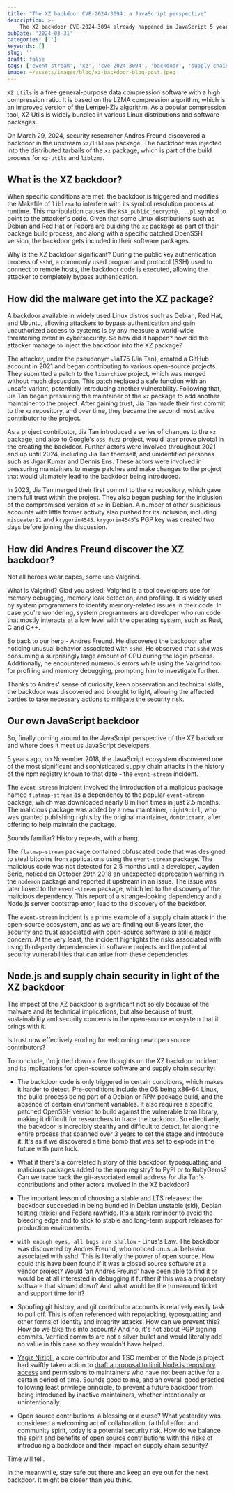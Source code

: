 ```yaml
---
title: "The XZ backdoor CVE-2024-3094: a JavaScript perspective"
description: >-
    The XZ backdoor CVE-2024-3094 already happened in JavaScript 5 years ago but now the xz and liblzma malware bundled onto Linux distributions is bringing forth a world-wide threatening event in cybersecurity that jeopardizes the trust, sustainability and security concerns in the open-source ecosystem.
pubDate: '2024-03-31'
categories: ['']
keywords: []
slug: ''
draft: false
tags: ['event-stream', 'xz', 'cve-2024-3094', 'backdoor', 'supply chain security']
image: ~/assets/images/blog/xz-backdoor-blog-post.jpeg
---
```


`XZ Utils` is a free general-purpose data compression software with a high compression ratio. It is based on the LZMA compression algorithm, which is an improved version of the Lempel-Ziv algorithm. As a popular compression tool, XZ Utils is widely bundled in various Linux distributions and software packages.

On March 29, 2024, security researcher Andres Freund discovered a backdoor in the upstream `xz/liblzma` package. The backdoor was injected into the distributed tarballs of the `xz` package, which is part of the build process for `xz-utils` and `liblzma`.

## What is the XZ backdoor?

When specific conditions are met, the backdoor is triggered and modifies the Makefile of `liblzma` to interfere with its symbol resolution process at runtime. This manipulation causes the `RSA_public_decrypt@....pl` symbol to point to the attacker's code. Given that some Linux distributions such as Debian and Red Hat or Fedora are building the `xz` package as part of their package build process, and along with a specific patched OpenSSH version, the backdoor gets included in their software packages.

Why is the XZ backdoor significant? During the public key authentication process of `sshd`, a commonly used program and protocol (SSH) used to connect to remote hosts, the backdoor code is executed, allowing the attacker to completely bypass authentication.

## How did the malware get into the XZ package?

A backdoor available in widely used Linux distros such as Debian, Red Hat, and Ubuntu, allowing attackers to bypass authentication and gain unauthorized access to systems is by any measure a world-wide threatening event in cybersecurity. So how did it happen? how did the attacker manage to inject the backdoor into the XZ package?

The attacker, under the pseudonym JiaT75 (Jia Tan), created a GitHub account in 2021 and began contributing to various open-source projects. They submitted a patch to the `libarchive` project, which was merged without much discussion. This patch replaced a safe function with an unsafe variant, potentially introducing another vulnerability. Following that, Jia Tan began pressuring the maintainer of the `xz` package to add another maintainer to the project. After gaining trust, Jia Tan made their first commit to the `xz` repository, and over time, they became the second most active contributor to the project.

As a project contributor, Jia Tan introduced a series of changes to the `xz` package, and also to Google's `oss-fuzz` project, would later prove pivotal in the creating the backdoor. Further actors were involved throughout 2021 and up until 2024, including Jia Tan themself, and unidentified personas such as Jigar Kumar and Dennis Ens. These actors were involved in pressuring maintainers to merge patches and make changes to the project that would ultimately lead to the backdoor being introduced.

In 2023, Jia Tan merged their first commit to the `xz` repository, which gave them full trust within the project. They also began pushing for the inclusion of the compromised version of `xz` in Debian. A number of other suspicious accounts with little former activity also pushed for its inclusion, including `misoeater91` and `krygorin4545`. `krygorin4545`'s PGP key was created two days before joining the discussion.

## How did Andres Freund discover the XZ backdoor?

Not all heroes wear capes, some use Valgrind.

What is Valgrind? Glad you asked! Valgrind is a tool developers use for memory debugging, memory leak detection, and profiling. It is widely used by system programmers to identify memory-related issues in their code. In case you're wondering, system programmers are developer who run code that mostly interacts at a low level with the operating system, such as Rust, C and C++.

So back to our hero - Andres Freund. He discovered the backdoor after noticing unusual behavior associated with `sshd`. He observed that `sshd` was consuming a surprisingly large amount of CPU during the login process. Additionally, he encountered numerous errors while using the Valgrind tool for profiling and memory debugging, prompting him to investigate further.

Thanks to Andres' sense of curiosity, keen observation and technical skills, the backdoor was discovered and brought to light, allowing the affected parties to take necessary actions to mitigate the security risk.

## Our own JavaScript backdoor

So, finally coming around to the JavaScript perspective of the XZ backdoor and where does it meet us JavaScript developers.

5 years ago, on November 2018, the JavaScript ecosystem discovered one of the most significant and sophisticated supply chain attacks in the history of the npm registry known to that date - the `event-stream` incident.

The `event-stream` incident involved the introduction of a malicious package named `flatmap-stream` as a dependency to the popular `event-stream` package, which was downloaded nearly 8 million times in just 2.5 months. The malicious package was added by a new maintainer, `right9ctrl`, who was granted publishing rights by the original maintainer, `dominictarr`, after offering to help maintain the package.

Sounds familiar? History repeats, with a bang.

The `flatmap-stream` package contained obfuscated code that was designed to steal bitcoins from applications using the `event-stream` package. The malicious code was not detected for 2.5 months until a developer, Jayden Seric, noticed on October 29th 2018 an unexpected deprecation warning in the `nodemon` package and reported it upstream in an issue. The issue was later linked to the `event-stream` package, which led to the discovery of the malicious dependency. This report of a strange-looking dependency and a Node.js server bootstrap error, lead to the discovery of the backdoor.

The `event-stream` incident is a prime example of a supply chain attack in the open-source ecosystem, and as we are finding out 5 years later, the security and trust associated with open-source software is still a major concern. At the very least, the incident highlights the risks associated with using third-party dependencies in software projects and the potential security vulnerabilities that can arise from these dependencies.

## Node.js and supply chain security in light of the XZ backdoor

The impact of the XZ backdoor is significant not solely because of the malware and its technical implications, but also because of trust, sustainability and security concerns in the open-source ecosystem that it brings with it.

Is trust now effectively eroding for welcoming new open source contributors?

To conclude, I'm jotted down a few thoughts on the XZ backdoor incident and its implications for open-source software and supply chain security:

- The backdoor code is only triggered in certain conditions, which makes it harder to detect. Pre-conditions include the OS being x86-64 Linux, the build process being part of a Debian or RPM package build, and the absence of certain environment variables. It also requires a specific patched OpenSSH version to build against the vulnerable lzma library, making it difficult for researchers to trace the backdoor. So effectively, the backdoor is incredibly stealthy and difficult to detect, let along the entire process that spanned over 3 years to set the stage and introduce it. It's as if we discovered a time bomb that was set to explode in the future with pure luck.

- What if there's a correlated history of this backdoor, typosquatting and malicious packages added to the npm registry? to PyPI or to RubyGems? Can we trace back the git-associated email address for Jia Tan's contributions and other actors involved in the XZ backdoor?

- The important lesson of choosing a stable and LTS releases: the backdoor succeeded in being bundled in Debian unstable (sid), Debian testing (trixie) and Fedora rawhide. It's a stark reminder to avoid the bleeding edge and to stick to stable and long-term support releases for production environments.

- `with enough eyes, all bugs are shallow` - Linus's Law. The backdoor was discovered by Andres Freund, who noticed unusual behavior associated with sshd. This is literally the power of open source. How could this have been found if it was a closed source software at a vendor project? Would 'an Andres Freund' have been able to find it or would be at all interested in debugging it further if this was a proprietary software that slowed down? And what would be the turnaround ticket and support time for it?

- Spoofing git history, and git contributor accounts is relatively easily task to pull off. This is often referenced with repojacking, typosquatting and other forms of identity and integrity attacks. How can we prevent this? How do we take this into account? And no, it's not about PGP signing commits. Verified commits are not a silver bullet and would literally add no value in this case so they wouldn't have helped.

- [Yagiz Nizipli](https://twitter.com/yagiznizipli), a core contributor and TSC member of the Node.js project had swiftly taken action to [draft a proposal to limit Node.js repository access](https://github.com/nodejs/TSC/issues/1524) and permissions to maintainers who have not been active for a certain period of time. Sounds good to me, and an overall good practice following least privilege principle, to prevent a future backdoor from being introduced by inactive maintainers, whether intentionally or unintentionally.

- Open source contributions: a blessing or a curse? What yesterday was considered a welcoming act of collaboration, faithful effort and community spirit, today is a potential security risk. How do we balance the spirit and benefits of open source contributions with the risks of introducing a backdoor and their impact on supply chain security?

Time will tell.

In the meanwhile, stay safe out there and keep an eye out for the next backdoor. It might be closer than you think.